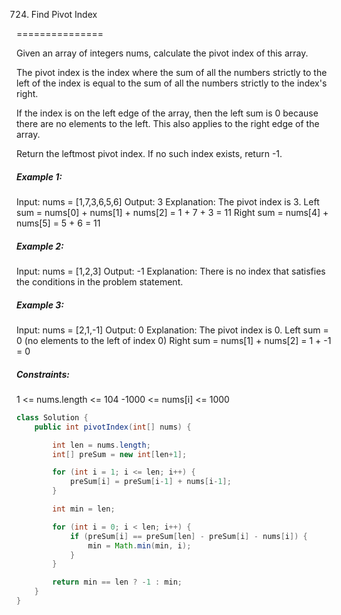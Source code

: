 724. Find Pivot Index

===============

Given an array of integers nums, calculate the pivot index of this array.

The pivot index is the index where the sum of all the numbers strictly to the left of the index is equal to the sum of all the numbers strictly to the index's right.

If the index is on the left edge of the array, then the left sum is 0 because there are no elements to the left. This also applies to the right edge of the array.

Return the leftmost pivot index. If no such index exists, return -1.

##### Example 1:

Input: nums = [1,7,3,6,5,6]
Output: 3
Explanation:
The pivot index is 3.
Left sum = nums[0] + nums[1] + nums[2] = 1 + 7 + 3 = 11
Right sum = nums[4] + nums[5] = 5 + 6 = 11

##### Example 2:

Input: nums = [1,2,3]
Output: -1
Explanation:
There is no index that satisfies the conditions in the problem statement.

##### Example 3:

Input: nums = [2,1,-1]
Output: 0
Explanation:
The pivot index is 0.
Left sum = 0 (no elements to the left of index 0)
Right sum = nums[1] + nums[2] = 1 + -1 = 0

##### Constraints:

1 <= nums.length <= 104
-1000 <= nums[i] <= 1000

```java
class Solution {
    public int pivotIndex(int[] nums) {

        int len = nums.length;
        int[] preSum = new int[len+1];

        for (int i = 1; i <= len; i++) {
            preSum[i] = preSum[i-1] + nums[i-1];
        }

        int min = len;

        for (int i = 0; i < len; i++) {
            if (preSum[i] == preSum[len] - preSum[i] - nums[i]) {
                min = Math.min(min, i);
            }
        }

        return min == len ? -1 : min;
    }
}
```

